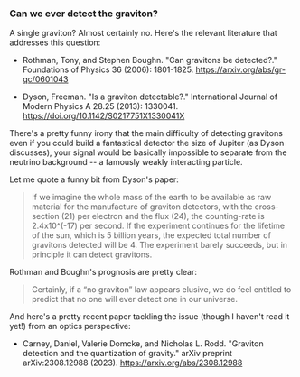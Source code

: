 ### Can we ever detect the graviton?

A single graviton? Almost certainly no. Here's the relevant literature that addresses this question:

* Rothman, Tony, and Stephen Boughn. "Can gravitons be detected?." Foundations of Physics 36 (2006): 1801-1825. https://arxiv.org/abs/gr-qc/0601043

* Dyson, Freeman. "Is a graviton detectable?." International Journal of Modern Physics A 28.25 (2013): 1330041. https://doi.org/10.1142/S0217751X1330041X

There's a pretty funny irony that the main difficulty of detecting gravitons even if you could build a fantastical detector the size of Jupiter (as Dyson discusses), your signal would be basically impossible to separate from the neutrino background -- a famously weakly interacting particle.

Let me quote a funny bit from Dyson's paper:

>If we imagine the whole mass of the earth to be available as raw material for the manufacture of graviton detectors, with the cross-section (21) per electron and the flux (24), the counting-rate is 2.4x10^(-17) per second. If the experiment continues for the lifetime of the sun, which is 5 billion years, the expected total number of gravitons detected will be 4. The experiment barely succeeds, but in principle it can detect gravitons.

Rothman and Boughn's prognosis are pretty clear:

>Certainly, if a “no graviton” law appears elusive, we do feel entitled to predict that no one will ever detect one in our universe.

And here's a pretty recent paper tackling the issue (though I haven't read it yet!) from an optics perspective:

* Carney, Daniel, Valerie Domcke, and Nicholas L. Rodd. "Graviton detection and the quantization of gravity." arXiv preprint arXiv:2308.12988 (2023). https://arxiv.org/abs/2308.12988

